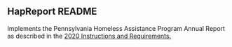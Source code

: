 ## HapReport README

Implements the Pennsylvania Homeless Assistance Program Annual Report as described
in the [2020 Instructions and Requirements.](https://www.dhs.pa.gov/Services/Other-Services/Documents/Homeless%20Assistance/Homeless%20Assistance%20Program%20Instructions%20and%20Requirements%20July%202020.pdf)
